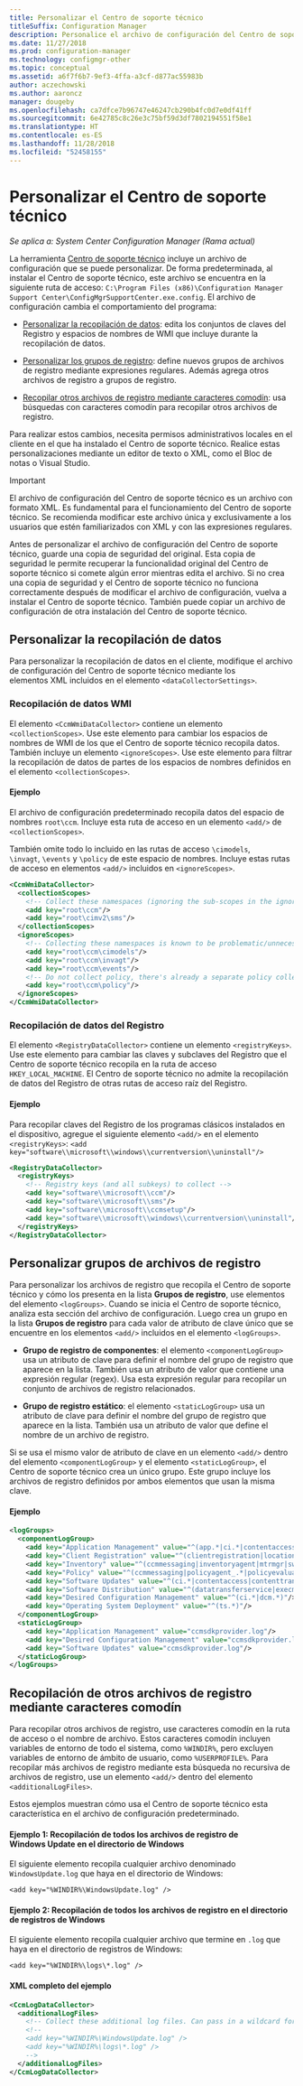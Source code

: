 ```yaml
---
title: Personalizar el Centro de soporte técnico
titleSuffix: Configuration Manager
description: Personalice el archivo de configuración del Centro de soporte técnico.
ms.date: 11/27/2018
ms.prod: configuration-manager
ms.technology: configmgr-other
ms.topic: conceptual
ms.assetid: a6f7f6b7-9ef3-4ffa-a3cf-d877ac55983b
author: aczechowski
ms.author: aaroncz
manager: dougeby
ms.openlocfilehash: ca7dfce7b96747e46247cb290b4fc0d7e0df41ff
ms.sourcegitcommit: 6e42785c8c26e3c75bf59d3df7802194551f58e1
ms.translationtype: HT
ms.contentlocale: es-ES
ms.lasthandoff: 11/28/2018
ms.locfileid: "52458155"
---
```

# <a name="customize-support-center"></a>Personalizar el Centro de soporte técnico

*Se aplica a: System Center Configuration Manager (Rama actual)*

La herramienta [Centro de soporte técnico](/sccm/core/support/support-center) incluye un archivo de configuración que se puede personalizar. De forma predeterminada, al instalar el Centro de soporte técnico, este archivo se encuentra en la siguiente ruta de acceso: `C:\Program Files (x86)\Configuration Manager Support Center\ConfigMgrSupportCenter.exe.config`. El archivo de configuración cambia el comportamiento del programa:

  - [Personalizar la recopilación de datos](#bkmk_datacoll): edita los conjuntos de claves del Registro y espacios de nombres de WMI que incluye durante la recopilación de datos.  

  - [Personalizar los grupos de registro](#bkmk_loggroups): define nuevos grupos de archivos de registro mediante expresiones regulares. Además agrega otros archivos de registro a grupos de registro.  

  - [Recopilar otros archivos de registro mediante caracteres comodín](#bkmk_wildcards): usa búsquedas con caracteres comodín para recopilar otros archivos de registro.  

Para realizar estos cambios, necesita permisos administrativos locales en el cliente en el que ha instalado el Centro de soporte técnico. Realice estas personalizaciones mediante un editor de texto o XML, como el Bloc de notas o Visual Studio.

> [!Important]  
> El archivo de configuración del Centro de soporte técnico es un archivo con formato XML. Es fundamental para el funcionamiento del Centro de soporte técnico. Se recomienda modificar este archivo única y exclusivamente a los usuarios que estén familiarizados con XML y con las expresiones regulares.  

Antes de personalizar el archivo de configuración del Centro de soporte técnico, guarde una copia de seguridad del original. Esta copia de seguridad le permite recuperar la funcionalidad original del Centro de soporte técnico si comete algún error mientras edita el archivo. Si no crea una copia de seguridad y el Centro de soporte técnico no funciona correctamente después de modificar el archivo de configuración, vuelva a instalar el Centro de soporte técnico. También puede copiar un archivo de configuración de otra instalación del Centro de soporte técnico.



## <a name="bkmk_datacoll"></a> Personalizar la recopilación de datos

Para personalizar la recopilación de datos en el cliente, modifique el archivo de configuración del Centro de soporte técnico mediante los elementos XML incluidos en el elemento `<dataCollectorSettings>`.


### <a name="wmi-data-collection"></a>Recopilación de datos WMI

El elemento `<CcmWmiDataCollector>` contiene un elemento `<collectionScopes>`. Use este elemento para cambiar los espacios de nombres de WMI de los que el Centro de soporte técnico recopila datos. También incluye un elemento `<ignoreScopes>`. Use este elemento para filtrar la recopilación de datos de partes de los espacios de nombres definidos en el elemento `<collectionScopes>`.  
    
#### <a name="example"></a>Ejemplo
El archivo de configuración predeterminado recopila datos del espacio de nombres `root\ccm`. Incluye esta ruta de acceso en un elemento `<add/>` de `<collectionScopes>`. 

También omite todo lo incluido en las rutas de acceso `\cimodels`, `\invagt`, `\events` y `\policy` de este espacio de nombres. Incluye estas rutas de acceso en elementos `<add/>` incluidos en `<ignoreScopes>`.

```XML
<CcmWmiDataCollector>
  <collectionScopes>
    <!-- Collect these namespaces (ignoring the sub-scopes in the ignoreScopes block) -->
    <add key="root\ccm"/>
    <add key="root\cimv2\sms"/>
  </collectionScopes>
  <ignoreScopes>
    <!-- Collecting these namespaces is known to be problematic/unnecessary -->
    <add key="root\ccm\cimodels"/>
    <add key="root\ccm\invagt"/>
    <add key="root\ccm\events"/>
    <!-- Do not collect policy, there's already a separate policy collector.-->
    <add key="root\ccm\policy"/>
  </ignoreScopes>
</CcmWmiDataCollector>
```


### <a name="registry-data-collection"></a>Recopilación de datos del Registro

El elemento `<RegistryDataCollector>` contiene un elemento `<registryKeys>`. Use este elemento para cambiar las claves y subclaves del Registro que el Centro de soporte técnico recopila en la ruta de acceso `HKEY_LOCAL_MACHINE`. El Centro de soporte técnico no admite la recopilación de datos del Registro de otras rutas de acceso raíz del Registro.

#### <a name="example"></a>Ejemplo
Para recopilar claves del Registro de los programas clásicos instalados en el dispositivo, agregue el siguiente elemento `<add/>` en el elemento `<registryKeys>`: `<add key="software\\microsoft\\windows\\currentversion\\uninstall"/>`

```XML
<RegistryDataCollector>
  <registryKeys>
    <!-- Registry keys (and all subkeys) to collect -->
    <add key="software\\microsoft\\ccm"/>
    <add key="software\\microsoft\\sms"/>
    <add key="software\\microsoft\\ccmsetup"/>
    <add key="software\\microsoft\\windows\\currentversion\\uninstall"/>
  </registryKeys>
</RegistryDataCollector>
```



## <a name="bkmk_loggroups"></a> Personalizar grupos de archivos de registro

Para personalizar los archivos de registro que recopila el Centro de soporte técnico y cómo los presenta en la lista **Grupos de registro**, use elementos del elemento `<logGroups>`. Cuando se inicia el Centro de soporte técnico, analiza esta sección del archivo de configuración. Luego crea un grupo en la lista **Grupos de registro** para cada valor de atributo de clave único que se encuentre en los elementos `<add/>` incluidos en el elemento `<logGroups>`.

  - **Grupo de registro de componentes**: el elemento `<componentLogGroup>` usa un atributo de clave para definir el nombre del grupo de registro que aparece en la lista. También usa un atributo de valor que contiene una expresión regular (regex). Usa esta expresión regular para recopilar un conjunto de archivos de registro relacionados.  

  - **Grupo de registro estático**: el elemento `<staticLogGroup>` usa un atributo de clave para definir el nombre del grupo de registro que aparece en la lista. También usa un atributo de valor que define el nombre de un archivo de registro.  

Si se usa el mismo valor de atributo de clave en un elemento `<add/>` dentro del elemento `<componentLogGroup>` y el elemento `<staticLogGroup>`, el Centro de soporte técnico crea un único grupo. Este grupo incluye los archivos de registro definidos por ambos elementos que usan la misma clave.

#### <a name="example"></a>Ejemplo
```XML
<logGroups>
  <componentLogGroup>
    <add key="Application Management" value="^(app.*|ci.*|contentaccess|contenttransfermanager|datatransferservice|dcm.*|execmgr.*|UserAffinity.*|.*Handler$|.*Provider$)"/>
    <add key="Client Registration" value="^(clientregistration|locationservices|ccmmessaging|ccmexec)"/>
    <add key="Inventory" value="^(ccmmessaging|inventoryagent|mtrmgr|swmtrreportgen|virtualapp|mtr.*|filesystemfile)"/>
    <add key="Policy" value="^(ccmmessaging|policyagent_.*|policyevaluator_.*)"/>
    <add key="Software Updates" value="^(ci.*|contentaccess|contenttransfermanager|datatransferservice|dcm.*|update.*|wuahandler|xmlstore|scanagent)"/>
    <add key="Software Distribution" value="^(datatransferservice|execmgr.*|contenttransfermanager|locationservices|contentaccess|filebits)"/>
    <add key="Desired Configuration Management" value="^(ci.*|dcm.*)"/>
    <add key="Operating System Deployment" value="^(ts.*)"/>
  </componentLogGroup>
  <staticLogGroup>
    <add key="Application Management" value="ccmsdkprovider.log"/>
    <add key="Desired Configuration Management" value="ccmsdkprovider.log"/>
    <add key="Software Updates" value="ccmsdkprovider.log"/>
  </staticLogGroup>
</logGroups>
```



## <a name="bkmk_wildcards"></a> Recopilación de otros archivos de registro mediante caracteres comodín

Para recopilar otros archivos de registro, use caracteres comodín en la ruta de acceso o el nombre de archivo. Estos caracteres comodín incluyen variables de entorno de todo el sistema, como `%WINDIR%`, pero excluyen variables de entorno de ámbito de usuario, como `%USERPROFILE%`. Para recopilar más archivos de registro mediante esta búsqueda no recursiva de archivos de registro, use un elemento `<add/>` dentro del elemento `<additionalLogFiles>`. 

Estos ejemplos muestran cómo usa el Centro de soporte técnico esta característica en el archivo de configuración predeterminado.

#### <a name="example-1-collect-all-windows-update-log-files-in-the-windows-directory"></a>Ejemplo 1: Recopilación de todos los archivos de registro de Windows Update en el directorio de Windows
El siguiente elemento recopila cualquier archivo denominado `WindowsUpdate.log` que haya en el directorio de Windows: 

`<add key="%WINDIR%\WindowsUpdate.log" />`

#### <a name="example-2-collect-all-log-files-in-the-windows-logs-directory"></a>Ejemplo 2: Recopilación de todos los archivos de registro en el directorio de registros de Windows
El siguiente elemento recopila cualquier archivo que termine en `.log` que haya en el directorio de registros de Windows: 

`<add key="%WINDIR%\logs\*.log" />`

#### <a name="full-example-xml"></a>XML completo del ejemplo
```XML
<CcmLogDataCollector>
  <additionalLogFiles>
    <!-- Collect these additional log files. Can pass in a wildcard for the filename. System variables are also supported. -->
    <!--
    <add key="%WINDIR%\WindowsUpdate.log" />
    <add key="%WINDIR%\logs\*.log" />
    -->
  </additionalLogFiles>
</CcmLogDataCollector>
```